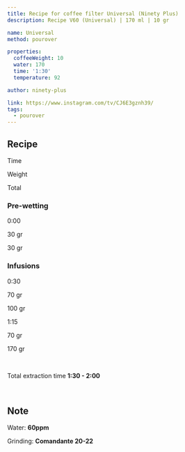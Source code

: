 ```yaml
---
title: Recipe for coffee filter Universal (Ninety Plus)
description: Recipe V60 (Universal) | 170 ml | 10 gr

name: Universal
method: pourover

properties:
  coffeeWeight: 10
  water: 170
  time: '1:30'
  temperature: 92

author: ninety-plus

link: https://www.instagram.com/tv/CJ6E3gznh39/
tags:
  - pourover
---
```


## Recipe


<div class="time-line">

Time

Weight

Total

</div>

### Pre-wetting

<div class="time-line">

0:00

30 gr

30 gr

</div>


### Infusions

<div class="time-line">

0:30

70 gr

100 gr

</div>

<div class="time-line">

1:15

70 gr

170 gr

</div>
<br>

Total extraction time __1:30 - 2:00__

<br>
<div class="info-note">

## Note

Water: __60ppm__

Grinding: __Сomandante 20-22__
</div>



